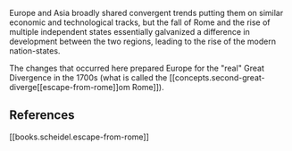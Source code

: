 
Europe and Asia broadly shared convergent trends putting them on similar economic and technological tracks, but the fall of Rome and the rise of multiple independent states essentially galvanized a difference in development between the two regions, leading to the rise of the modern nation-states.

The changes that occurred here prepared Europe for the "real" Great Divergence in the 1700s (what is called the [[concepts.second-great-diverge[[escape-from-rome]]om Rome]]).

## References
[[books.scheidel.escape-from-rome]]
